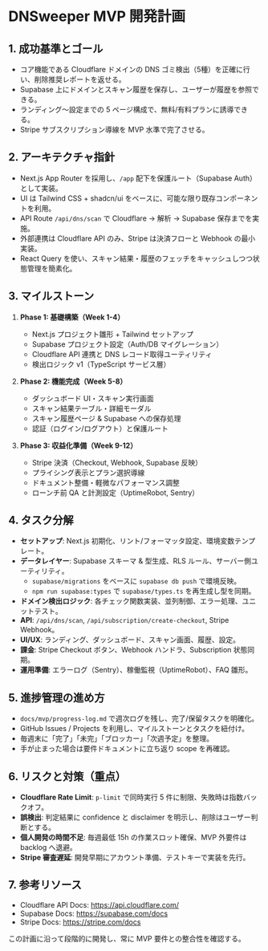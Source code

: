 # DNSweeper MVP 開発計画

## 1. 成功基準とゴール
- コア機能である Cloudflare ドメインの DNS ゴミ検出（5種）を正確に行い、削除推奨レポートを返せる。
- Supabase 上にドメインとスキャン履歴を保存し、ユーザーが履歴を参照できる。
- ランディング〜設定までの 5 ページ構成で、無料/有料プランに誘導できる。
- Stripe サブスクリプション導線を MVP 水準で完了させる。

## 2. アーキテクチャ指針
- Next.js App Router を採用し、`/app` 配下を保護ルート（Supabase Auth）として実装。
- UI は Tailwind CSS + shadcn/ui をベースに、可能な限り既存コンポーネントを利用。
- API Route `/api/dns/scan` で Cloudflare → 解析 → Supabase 保存までを実施。
- 外部連携は Cloudflare API のみ、Stripe は決済フローと Webhook の最小実装。
- React Query を使い、スキャン結果・履歴のフェッチをキャッシュしつつ状態管理を簡素化。

## 3. マイルストーン
1. **Phase 1: 基礎構築（Week 1-4）**
   - Next.js プロジェクト雛形 + Tailwind セットアップ
   - Supabase プロジェクト設定（Auth/DB マイグレーション）
   - Cloudflare API 連携と DNS レコード取得ユーティリティ
   - 検出ロジック v1（TypeScript サービス層）

2. **Phase 2: 機能完成（Week 5-8）**
   - ダッシュボード UI・スキャン実行画面
   - スキャン結果テーブル・詳細モーダル
   - スキャン履歴ページ & Supabase への保存処理
   - 認証（ログイン/ログアウト）と保護ルート

3. **Phase 3: 収益化準備（Week 9-12）**
   - Stripe 決済（Checkout, Webhook, Supabase 反映）
   - プライシング表示とプラン選択導線
   - ドキュメント整備・軽微なパフォーマンス調整
   - ローンチ前 QA と計測設定（UptimeRobot, Sentry）

## 4. タスク分解
- **セットアップ**: Next.js 初期化、リント/フォーマッタ設定、環境変数テンプレート。
- **データレイヤー**: Supabase スキーマ & 型生成、RLS ルール、サーバー側ユーティリティ。
  - `supabase/migrations` をベースに `supabase db push` で環境反映。
  - `npm run supabase:types` で `supabase/types.ts` を再生成し型を同期。
- **ドメイン検出ロジック**: 各チェック関数実装、並列制御、エラー処理、ユニットテスト。
- **API**: `/api/dns/scan`, `/api/subscription/create-checkout`, Stripe Webhook。
- **UI/UX**: ランディング、ダッシュボード、スキャン画面、履歴、設定。
- **課金**: Stripe Checkout ボタン、Webhook ハンドラ、Subscription 状態同期。
- **運用準備**: エラーログ（Sentry）、稼働監視（UptimeRobot）、FAQ 雛形。

## 5. 進捗管理の進め方
- `docs/mvp/progress-log.md` で週次ログを残し、完了/保留タスクを明確化。
- GitHub Issues / Projects を利用し、マイルストーンとタスクを紐付け。
- 毎週末に「完了」「未完」「ブロッカー」「次週予定」を整理。
- 手が止まった場合は要件ドキュメントに立ち返り scope を再確認。

## 6. リスクと対策（重点）
- **Cloudflare Rate Limit**: `p-limit` で同時実行 5 件に制限、失敗時は指数バックオフ。
- **誤検出**: 判定結果に confidence と disclaimer を明示し、削除はユーザー判断とする。
- **個人開発の時間不足**: 毎週最低 15h の作業スロット確保、MVP 外要件は backlog へ退避。
- **Stripe 審査遅延**: 開発早期にアカウント準備、テストキーで実装を先行。

## 7. 参考リソース
- Cloudflare API Docs: https://api.cloudflare.com/
- Supabase Docs: https://supabase.com/docs
- Stripe Docs: https://stripe.com/docs

この計画に沿って段階的に開発し、常に MVP 要件との整合性を確認する。
